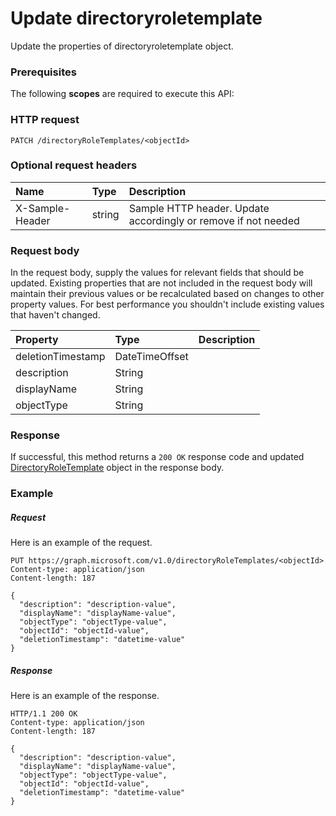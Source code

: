 # Update directoryroletemplate

Update the properties of directoryroletemplate object.
### Prerequisites
The following **scopes** are required to execute this API: 
### HTTP request
<!-- { "blockType": "ignored" } -->
```http
PATCH /directoryRoleTemplates/<objectId>
```
### Optional request headers
| Name       | Type | Description|
|:-----------|:------|:----------|
| X-Sample-Header  | string  | Sample HTTP header. Update accordingly or remove if not needed|

### Request body
In the request body, supply the values for relevant fields that should be updated. Existing properties that are not included in the request body will maintain their previous values or be recalculated based on changes to other property values. For best performance you shouldn't include existing values that haven't changed.

| Property	   | Type	|Description|
|:---------------|:--------|:----------|
|deletionTimestamp|DateTimeOffset||
|description|String||
|displayName|String||
|objectType|String||

### Response
If successful, this method returns a `200 OK` response code and updated [DirectoryRoleTemplate](../resources/directoryroletemplate.md) object in the response body.
### Example
##### Request
Here is an example of the request.
<!-- {
  "blockType": "request",
  "name": "update_directoryroletemplate"
}-->
```http
PUT https://graph.microsoft.com/v1.0/directoryRoleTemplates/<objectId>
Content-type: application/json
Content-length: 187

{
  "description": "description-value",
  "displayName": "displayName-value",
  "objectType": "objectType-value",
  "objectId": "objectId-value",
  "deletionTimestamp": "datetime-value"
}
```
##### Response
Here is an example of the response.
<!-- {
  "blockType": "response",
  "truncated": false,
  "@odata.type": "microsoft.graph.directoryroletemplate"
} -->
```http
HTTP/1.1 200 OK
Content-type: application/json
Content-length: 187

{
  "description": "description-value",
  "displayName": "displayName-value",
  "objectType": "objectType-value",
  "objectId": "objectId-value",
  "deletionTimestamp": "datetime-value"
}
```

<!-- uuid: 8fcb5dbc-d5aa-4681-8e31-b001d5168d79
2015-10-25 14:57:30 UTC -->
<!-- {
  "type": "#page.annotation",
  "description": "Update directoryroletemplate",
  "keywords": "",
  "section": "documentation",
  "tocPath": ""
}-->